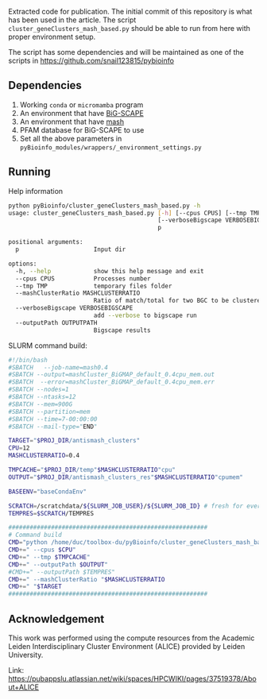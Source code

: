 Extracted code for publication. The initial commit of this repository is what has been used in the article. The script `cluster_geneClusters_mash_based.py` should be able to run from here with proper environment setup.

The script has some dependencies and will be maintained as one of the scripts in https://github.com/snail123815/pybioinfo

## Dependencies

1. Working `conda` or `micromamba` program 
2. An environment that have [BiG-SCAPE](https://github.com/medema-group/BiG-SCAPE)
3. An environment that have [mash](https://github.com/marbl/Mash)
4. PFAM database for BiG-SCAPE to use
5. Set all the above parameters in `pyBioinfo_modules/wrappers/_environment_settings.py`

## Running

Help information

```sh
python pyBioinfo/cluster_geneClusters_mash_based.py -h
usage: cluster_geneClusters_mash_based.py [-h] [--cpus CPUS] [--tmp TMP] [--mashClusterRatio MASHCLUSTERRATIO]
                                          [--verboseBigscape VERBOSEBIGSCAPE] --outputPath OUTPUTPATH
                                          p

positional arguments:
  p                     Input dir

options:
  -h, --help            show this help message and exit
  --cpus CPUS           Processes number
  --tmp TMP             temporary files folder
  --mashClusterRatio MASHCLUSTERRATIO
                        Ratio of match/total for two BGC to be clustered
  --verboseBigscape VERBOSEBIGSCAPE
                        add --verbose to bigscape run
  --outputPath OUTPUTPATH
                        Bigscape results
```

SLURM command build:

```sh
#!/bin/bash
#SBATCH   --job-name=mash0.4
#SBATCH --output=mashCluster_BiGMAP_default_0.4cpu_mem.out
#SBATCH  --error=mashCluster_BiGMAP_default_0.4cpu_mem.err
#SBATCH --nodes=1
#SBATCH --ntasks=12
#SBATCH --mem=900G
#SBATCH --partition=mem
#SBATCH --time=7-00:00:00
#SBATCH --mail-type="END"

TARGET="$PROJ_DIR/antismash_clusters"
CPU=12
MASHCLUSTERRATIO=0.4

TMPCACHE="$PROJ_DIR/temp"$MASHCLUSTERRATIO"cpu"
OUTPUT="$PROJ_DIR/antismash_clusters_res"$MASHCLUSTERRATIO"cpumem"

BASEENV="baseCondaEnv"

SCRATCH=/scratchdata/${SLURM_JOB_USER}/${SLURM_JOB_ID} # fresh for every job
TEMPRES=$SCRATCH/TEMPRES

########################################################
# Command build
CMD="python /home/duc/toolbox-du/pyBioinfo/cluster_geneClusters_mash_based.py"
CMD+=" --cpus $CPU"
CMD+=" --tmp $TMPCACHE"
CMD+=" --outputPath $OUTPUT"
#CMD+=" --outputPath $TEMPRES"
CMD+=" --mashClusterRatio "$MASHCLUSTERRATIO
CMD+=" "$TARGET
########################################################
```

## Acknowledgement

This work was performed using the compute resources from the Academic Leiden Interdisciplinary Cluster Environment (ALICE) provided by Leiden University.

Link: https://pubappslu.atlassian.net/wiki/spaces/HPCWIKI/pages/37519378/About+ALICE

